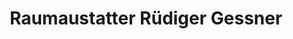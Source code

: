---
title: "Raumaustatter Rüdiger Gessner"
url: /neuhausen-erzgeb/raumaustatter-ruediger-gessner/
shop: Raumausstattung
---